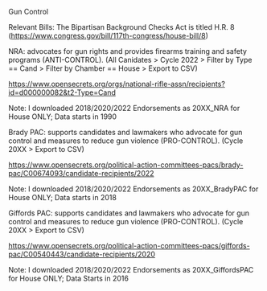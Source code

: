 Gun Control

Relevant Bills: The Bipartisan Background Checks Act is titled H.R. 8 (https://www.congress.gov/bill/117th-congress/house-bill/8)

NRA: advocates for gun rights and provides firearms training and safety programs (ANTI-CONTROL). 
(All Canidates > Cycle 2022 > Filter by Type == Cand > Filter by Chamber == House > Export to CSV)

https://www.opensecrets.org/orgs/national-rifle-assn/recipients?id=d000000082&t2-Type=Cand

Note: I downloaded 2018/2020/2022 Endorsements as 20XX_NRA for House ONLY; Data starts in 1990

Brady PAC: supports candidates and lawmakers who advocate for gun control and measures to reduce gun violence (PRO-CONTROL). 
(Cycle 20XX > Export to CSV) 

https://www.opensecrets.org/political-action-committees-pacs/brady-pac/C00674093/candidate-recipients/2022

Note: I downloaded 2018/2020/2022 Endorsements as 20XX_BradyPAC for House ONLY; Data starts in 2018

Giffords PAC: supports candidates and lawmakers who advocate for gun control and measures to reduce gun violence (PRO-CONTROL). 
(Cycle 20XX > Export to CSV) 

https://www.opensecrets.org/political-action-committees-pacs/giffords-pac/C00540443/candidate-recipients/2020

Note: I downloaded 2018/2020/2022 Endorsements as 20XX_GiffordsPAC for House ONLY; Data Starts in 2016
